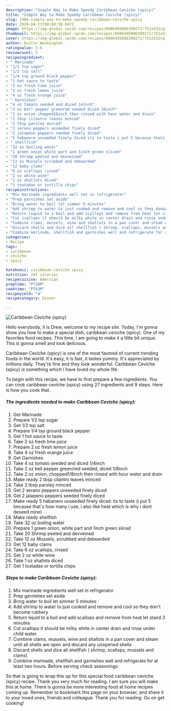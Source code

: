 ```yaml
---
description: "Simple Way to Make Speedy Caribbean Ceviche (spicy)"
title: "Simple Way to Make Speedy Caribbean Ceviche (spicy)"
slug: 2406-simple-way-to-make-speedy-caribbean-ceviche-spicy
date: 2020-04-21T00:08:50.047Z
image: https://img-global.cpcdn.com/recipes/6606495806390272/751x532cq70/caribbean-ceviche-spicy-recipe-main-photo.jpg
thumbnail: https://img-global.cpcdn.com/recipes/6606495806390272/751x532cq70/caribbean-ceviche-spicy-recipe-main-photo.jpg
cover: https://img-global.cpcdn.com/recipes/6606495806390272/751x532cq70/caribbean-ceviche-spicy-recipe-main-photo.jpg
author: Dustin Washington
ratingvalue: 3.6
reviewcount: 3
recipeingredient:
- " Marinade"
- "1/2 tsp sugar"
- "1/2 tsp salt"
- "1/4 tsp ground black pepper"
- "1 hot sauce to taste"
- "2 oz fresh lime juice"
- "2 oz fresh lemon juice"
- "4 oz fresh orange juice"
- " Garnishes"
- "4 oz tomato seeded and diced 14inch"
- "2 oz bell pepper greenred seeded diced 18inch"
- "2 oz onion chopped18inch then rinsed with hour water and drain"
- "2 tbsp cilantro leaves minced"
- "2 tbsp parsley minced"
- "2 serano peppers unseeded finely diced"
- "2 jalapeno peppers seeded finely diced"
- "5 habanero unseeded finely diced its to taste i put 5 because thats how many i use i also like heat which is why i dont deseed mine"
- " shellfish"
- "32 oz boiling water"
- "1 green onion white part and 1inch green sliced"
- "20 Shrimp peeled and devveined"
- "12 oz Mussels scrubbed and debearded"
- "12 baby clams"
- "6 oz scallops rinsed"
- "2 oz white wine"
- "1 oz shallots diced"
- "1 tostadas or tortilla chips"
recipeinstructions:
- "Mix marinade ingredients well set in refrigerator"
- "Prep garnishes set aside"
- "Bring water to boil let simmer 5 minutes"
- "Add shrimp to water to just cooked and remove and cool so they don&#39;t become rubbery"
- "Return liquid to a boil and add scallops and remove from heat let stand 3 minutes"
- "Cut scallops it should be milky white in center drain and rinse under child water."
- "Combine clams, mussels, wine and shallots in a pan cover and steam until all shells are open and discard any unopened shells"
- "Discard shells and dice all shellfish ( shrimp, scallops, mussels and clams)"
- "Combine marinade, shellfish and garnishes well and refrigerate for at least two hours. Before serving check seasonings"
categories:
- Recipe
tags:
- caribbean
- ceviche
- spicy

katakunci: caribbean ceviche spicy 
nutrition: 247 calories
recipecuisine: American
preptime: "PT26M"
cooktime: "PT43M"
recipeyield: "4"
recipecategory: Dinner

---
```



![Caribbean Ceviche (spicy)](https://img-global.cpcdn.com/recipes/6606495806390272/751x532cq70/caribbean-ceviche-spicy-recipe-main-photo.jpg)

Hello everybody, it is Drew, welcome to my recipe site. Today, I'm gonna show you how to make a special dish, caribbean ceviche (spicy). One of my favorites food recipes. This time, I am going to make it a little bit unique. This is gonna smell and look delicious.

Caribbean Ceviche (spicy) is one of the most favored of current trending foods in the world. It's easy, it is fast, it tastes yummy. It's appreciated by millions daily. They're fine and they look wonderful. Caribbean Ceviche (spicy) is something which I have loved my whole life.




To begin with this recipe, we have to first prepare a few ingredients. You can cook caribbean ceviche (spicy) using 27 ingredients and 9 steps. Here is how you cook that.

<!--inarticleads1-->

##### The ingredients needed to make Caribbean Ceviche (spicy):

1. Get  Marinade
1. Prepare 1/2 tsp sugar
1. Get 1/2 tsp salt
1. Prepare 1/4 tsp ground black pepper
1. Get 1 hot sauce to taste
1. Take 2 oz fresh lime juice
1. Prepare 2 oz fresh lemon juice
1. Take 4 oz fresh orange juice
1. Get  Garnishes
1. Take 4 oz tomato seeded and diced 1/4inch
1. Take 2 oz bell pepper green/red seeded, diced 1/8inch
1. Take 2 oz onion, chopped1/8inch then rinsed with hour water and drain
1. Make ready 2 tbsp cilantro leaves minced
1. Take 2 tbsp parsley minced
1. Get 2 serano peppers unseeded finely diced
1. Get 2 jalapeno peppers seeded finely diced
1. Make ready 5 habanero unseeded finely diced. its to taste (i put 5 because that&#39;s how many i use, i also like heat which is why i dont deseed mine)
1. Make ready  shellfish
1. Take 32 oz boiling water
1. Prepare 1 green onion, white part and 1inch green sliced
1. Take 20 Shrimp peeled and devveined
1. Take 12 oz Mussels, scrubbed and debearded
1. Get 12 baby clams
1. Take 6 oz scallops, rinsed
1. Get 2 oz white wine
1. Take 1 oz shallots diced
1. Get 1 tostadas or tortilla chips




<!--inarticleads2-->

##### Steps to make Caribbean Ceviche (spicy):

1. Mix marinade ingredients well set in refrigerator
1. Prep garnishes set aside
1. Bring water to boil let simmer 5 minutes
1. Add shrimp to water to just cooked and remove and cool so they don&#39;t become rubbery
1. Return liquid to a boil and add scallops and remove from heat let stand 3 minutes
1. Cut scallops it should be milky white in center drain and rinse under child water.
1. Combine clams, mussels, wine and shallots in a pan cover and steam until all shells are open and discard any unopened shells
1. Discard shells and dice all shellfish ( shrimp, scallops, mussels and clams)
1. Combine marinade, shellfish and garnishes well and refrigerate for at least two hours. Before serving check seasonings




So that is going to wrap this up for this special food caribbean ceviche (spicy) recipe. Thank you very much for reading. I am sure you will make this at home. There is gonna be more interesting food at home recipes coming up. Remember to bookmark this page on your browser, and share it to your loved ones, friends and colleague. Thank you for reading. Go on get cooking!
